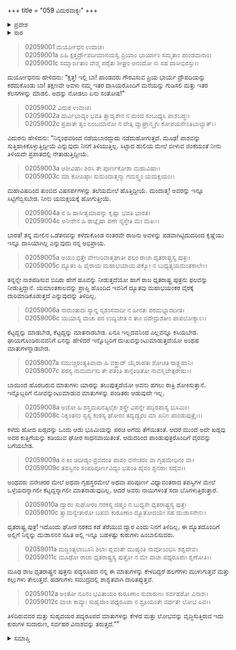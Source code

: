 +++
title = "059 ವಿದುರವಾಕ್ಯಃ"
+++

<details><summary>ಪ್ರವೇಶ</summary>


।।   ಓಂ ಓಂ ನಮೋ ನಾರಾಯಣಾಯ।।   ಶ್ರೀ ವೇದವ್ಯಾಸಾಯ ನಮಃ ।।

ಶ್ರೀ ಕೃಷ್ಣದ್ವೈಪಾಯನ ವೇದವ್ಯಾಸ ವಿರಚಿತ  

**ಶ್ರೀ ಮಹಾಭಾರತ**

**ಸಭಾ ಪರ್ವ**

**ದ್ಯೂತ ಪರ್ವ**

**ಅಧ್ಯಾಯ 59**

</details>


<details><summary>ಸಾರ</summary>

ದ್ರೌಪದಿಯನ್ನು ಕರೆದುಕೊಂಡು ಬಾ ಎಂದು ದುರ್ಯೋಧನನು ವಿದುರನಿಗೆ ಹೇಳಲು ವಿದುರನು ಅವನಿಗೆ ಎಚ್ಚರಿಸುವ ಮಾತುಗಳನ್ನಾಡುವುದು (1-12).

</details>


> 02059001 ದುರ್ಯೋಧನ ಉವಾಚ।  
02059001a ಏಹಿ ಕ್ಷತ್ತರ್ದ್ರೌಪದೀಮಾನಯಸ್ವ
	ಪ್ರಿಯಾಂ ಭಾರ್ಯಾಂ ಸಮ್ಮತಾಂ ಪಾಂಡವಾನಾಂ।  
> 02059001c ಸಮ್ಮಾರ್ಜತಾಂ ವೇಶ್ಮ ಪರೈತು ಶೀಘ್ರಂ
	ಆನಂದೋ ನಃ ಸಹ ದಾಸೀಭಿರಸ್ತು।।  

ದುರ್ಯೋಧನನು ಹೇಳಿದನು: “ಕ್ಷತ್ತ! ಇಲ್ಲಿ ಬಾ! ಪಾಂಡವರು ಗೌರವಿಸುವ ಪ್ರಿಯ ಭಾರ್ಯೆ ದ್ರೌಪದಿಯನ್ನು ಕರೆದುಕೊಂಡು ಬಾ! ತಕ್ಷಣವೇ ಅವಳು ನಮ್ಮ ಇತರ ದಾಸಿಯರೊಂದಿಗೆ ಮನೆಯನ್ನು ಗುಡಿಸಲಿ ಮತ್ತು ಇತರ ಕೆಲಸಗಳನ್ನು ಮಾಡಲಿ. ಅದನ್ನು ನೋಡಲು ಏನು ಸಂತೋಷ!”

> 02059002 ವಿದುರ ಉವಾಚ।  
02059002a ದುರ್ವಿಭಾವ್ಯಂ ಭವತಿ ತ್ವಾದೃಶೇನ
	ನ ಮಂದ ಸಂಬುಧ್ಯಸಿ ಪಾಶಬದ್ಧಃ।  
> 02059002c ಪ್ರಪಾತೇ ತ್ವಂ ಲಂಬಮಾನೋ ನ ವೇತ್ಸಿ
	ವ್ಯಾಘ್ರಾನ್ಮೃಗಃ ಕೋಪಯಸೇಽತಿಬಾಲ್ಯಾತ್।।  

ವಿದುರನು ಹೇಳಿದನು: “ನಿನ್ನಂಥವರಿಂದ ನಡೆಯಬಾರದ್ದುದು ನಡೆದುಹೋಗುತ್ತದೆ. ಮೂಢ! ಪಾಶವನ್ನು ಸುತ್ತಿಹಾಕಿಕೊಳ್ಳುತ್ತಿದ್ದೀಯೆ ಎನ್ನುವುದು ನಿನಗೆ ತಿಳಿಯುತ್ತಿಲ್ಲ. ಸಿಟ್ಟಾದ ಹುಲಿಯ ಮೇಲೆ ಬೀಳುವ ಜಿಂಕೆಯಂತೆ ನೀನು ತಿಳಿಯದೇ ಪ್ರಪಾತದಲ್ಲಿ ನೇತಾಡುತ್ತಿದ್ದೀಯೆ.

> 02059003a ಆಶೀವಿಷಾಃ ಶಿರಸಿ ತೇ ಪೂರ್ಣಕೋಶಾ ಮಹಾವಿಷಾಃ।  
02059003c ಮಾ ಕೋಪಿಷ್ಠಾಃ ಸುಮಂದಾತ್ಮನ್ಮಾ ಗಮಸ್ತ್ವಂ ಯಮಕ್ಷಯಂ।।

ಮಹಾವಿಷದಿಂದ ತುಂಬಿದ ವಿಷಸರ್ಪಗಳನ್ನು ತಲೆಯಮೇಲೆ ಹೊತ್ತಿದ್ದೀಯೆ. ಮಂದಾತ್ಮ! ಅವರನ್ನು ಇನ್ನೂ ಸಿಟ್ಟಿಗೆಬ್ಬಿಸಬೇಡ. ನೀನು ಯಮಕ್ಷಯಕ್ಕೆ ಹೋಗುತ್ತೀಯೆ.

> 02059004a ನ ಹಿ ದಾಸೀತ್ವಮಾಪನ್ನಾ ಕೃಷ್ಣಾ ಭವತಿ ಭಾರತ।  
02059004c ಅನೀಶೇನ ಹಿ ರಾಜ್ಞೈಷಾ ಪಣೇ ನ್ಯಸ್ತೇತಿ ಮೇ ಮತಿಃ।।

ಭಾರತ! ತನ್ನ ಮೇಲಿನ ಒಡೆತನವನ್ನು ಕಳೆದುಕೊಂಡ ನಂತರವೇ ರಾಜನು ಅವಳನ್ನು ಪಡವಾಗಿಟ್ಟಿದುದರಿಂದ ಕೃಷ್ಣೆಯು ಇನ್ನೂ ದಾಸಿಯಾಗಿಲ್ಲ ಎನ್ನುವುದು ನನ್ನ ಅಭಿಪ್ರಾಯ.

> 02059005a ಅಯಂ ಧತ್ತೇ ವೇಣುರಿವಾತ್ಮಘಾತೀ
	ಫಲಂ ರಾಜಾ ಧೃತರಾಷ್ಟ್ರಸ್ಯ ಪುತ್ರಃ।  
> 02059005c ದ್ಯೂತಂ ಹಿ ವೈರಾಯ ಮಹಾಭಯಾಯ
	ಪಕ್ವೋ ನ ಬುಧ್ಯತ್ಯಯಮಂತಕಾಲೇ।।  

ತನ್ನನ್ನೇ ನಾಶಪಡಿಸುವ ಬಿದಿರು ಹೇಗೆ ಹೂವನ್ನು ನೀಡುತ್ತದೆಯೋ ಹಾಗೆ ರಾಜ ಧೃತರಾಷ್ಟ್ರ ಪುತ್ರನು ಫಲವನ್ನು ನೀಡುತ್ತಿದ್ದಾನೆ. ಯಮಾಂತಕಾಲವನ್ನು ಪ್ರಾಪ್ತಿ ಹೊಂದಿದ ಇವನಿಗೆ ದ್ಯೂತವು ಮಹಾಭಯಂಕರ ವೈರಕ್ಕೆ ದಾರಿಮಾಡಿಕೊಡುತ್ತದೆ ಎನ್ನುವುದನ್ನು ತಿಳಿದಿಲ್ಲ.

> 02059006a ನಾರುಂತುದಃ ಸ್ಯಾನ್ನ ನೃಶಂಸವಾದೀ
	ನ ಹೀನತಃ ಪರಮಭ್ಯಾದದೀತ।  
> 02059006c ಯಯಾಸ್ಯ ವಾಚಾ ಪರ ಉದ್ವಿಜೇತ
	ನ ತಾಂ ವದೇದ್ರುಶತೀಂ ಪಾಪಲೋಕ್ಯಾಂ।।  

ಕೆಟ್ಟದ್ದನ್ನು ಮಾಡಬೇಡ, ಕೆಟ್ಟದ್ದನ್ನು ಮಾತನಾಡಬೇಡ. ಏನೂ ಇಲ್ಲದವನಿಂದ ಎಲ್ಲವನ್ನೂ ಕಸಿಯಬೇಡ. ಘಾಯಗೊಂಡಿರುವವನಿಗೆ ಏನನ್ನು ಹೇಳಿದರೆ ಇನ್ನೊಬ್ಬರಿಗೆ ದುಃಖವನ್ನುಂಟುಮಾಡುತ್ತದೆಯೋ ಅಂಥಹ ಮಾತುಗಳನ್ನಾಡಬೇಡ.

> 02059007a ಸಮುಚ್ಚರಂತ್ಯತಿವಾದಾ ಹಿ ವಕ್ತ್ರಾದ್
	ಯೈರಾಹತಃ ಶೋಚತಿ ರಾತ್ರ್ಯಹಾನಿ।  
> 02059007c ಪರಸ್ಯ ನಾಮರ್ಮಸು ತೇ ಪತಂತಿ
	ತಾನ್ಪಂಡಿತೋ ನಾವಸೃಜೇತ್ಪರೇಷು।।  

ಬಾಯಿಂದ ಹೊರಬರುವ ಮಾತುಗಳು ಯಾರನ್ನು ತಲುಪುತ್ತದೆಯೋ ಅವನು ಹಗಲು ರಾತ್ರಿ ಶೋಕಿಸುತ್ತಾನೆ. ಇನ್ನೊಬ್ಬರಿಗೆ ನೋವನ್ನುಂಟುಮಾಡುವ ಮಾತುಗಳನ್ನು ಪಂಡಿತರು ಆಡುವುದೇ ಇಲ್ಲ.

> 02059008a ಅಜೋ ಹಿ ಶಸ್ತ್ರಮಖನತ್ಕಿಲೈಕಃ
	ಶಸ್ತ್ರೇ ವಿಪನ್ನೇ ಪದ್ಭಿರಪಾಸ್ಯ ಭೂಮಿಂ।  
> 02059008c ನಿಕೃಂತನಂ ಸ್ವಸ್ಯ ಕಂಠಸ್ಯ ಘೋರಂ
	ತದ್ವದ್ವೈರಂ ಮಾ ಖನೀಃ ಪಾಂಡುಪುತ್ರೈಃ।।  

ಕಳೆದು ಹೋದ ಖಡ್ಗವನ್ನು ಒಂದು ಆಡು ಭೂಮಿಯನ್ನು ಪರಚಿ ಅಗೆದು ತೆಗೆಯಿತಂತೆ. ಆದರೆ ಮುಂದೆ ಅದೇ ಖಡ್ಗವು ಅದರ ಕುತ್ತಿಗೆಯನ್ನು ಕಡಿಯುವ ಘೋರ ಸಾಧನವಾಯಿತಂತೆ. ಆದುದರಿಂದ ಪಾಂಡುಪುತ್ರರೊಂದಿಗೆ ವೈರವನ್ನು ಬಗೆಯಬೇಡ.

> 02059009a ನ ಕಿಂ ಚಿದೀಡ್ಯಂ ಪ್ರವದಂತಿ ಪಾಪಂ
	ವನೇಚರಂ ವಾ ಗೃಹಮೇಧಿನಂ ವಾ।  
> 02059009c ತಪಸ್ವಿನಂ ಸಂಪರಿಪೂರ್ಣವಿದ್ಯಂ
	ಭಷಂತಿ ಹೈವಂ ಶ್ವನರಾಃ ಸದೈವ।।  

ಅಂಥವರು ವನೇಚರರ ಮೇಲೆ ಅಥವಾ ಗೃಹಸ್ಥರಮೇಲೆ ಅಥವಾ ಪರಿಪೂರ್ಣ ವಿಧ್ಯಾವಂತರಾದ ತಪಸ್ವಿಗಳ ಮೇಲೆ ಒಳ್ಳೆಯದನ್ನಾಗಲೀ ಕೆಟ್ಟದ್ದನ್ನಾಗಲೀ ಮಾತನಾಡುವುದಿಲ್ಲ. ಆದರೆ ಅವರು ನಾಯಿಗಳಂತೆ ಸದಾ ಬೊಗಳುತ್ತಿರುತ್ತಾರೆ.

> 02059010a ದ್ವಾರಂ ಸುಘೋರಂ ನರಕಸ್ಯ ಜಿಹ್ಮಂ
	ನ ಬುಧ್ಯಸೇ ಧೃತರಾಷ್ಟ್ರಸ್ಯ ಪುತ್ರ।  
> 02059010c ತ್ವಾಮನ್ವೇತಾರೋ ಬಹವಃ ಕುರೂಣಾಂ
	ದ್ಯೂತೋದಯೇ ಸಹ ದುಃಶಾಸನೇನ।।   

ಧೃತರಾಷ್ಟ್ರ ಪುತ್ರ! ಇದೊಂದು ಘೋರ ನರಕದ ಕಡೆ ತೆರೆಯುವ ದ್ವಾರ ಎಂದು ನಿನಗೆ ತಿಳಿದಿಲ್ಲ. ಈ ದ್ಯೂತದೊಂದಿಗೆ ಅಲ್ಲಿಗೆ ನಿನ್ನನ್ನು ದುಃಶಾಸನನ ಸಹಿತ ಅಲ್ಲಿ ಇನ್ನೂ ಬಹಳಷ್ಟು ಕುರುಗಳು ಹಿಂಬಾಲಿಸುವರು.

> 02059011a ಮಜ್ಜಂತ್ಯಲಾಬೂನಿ ಶಿಲಾಃ ಪ್ಲವಂತೇ
	ಮುಹ್ಯಂತಿ ನಾವೋಽಂಭಸಿ ಶಶ್ವದೇವ।  
> 02059011c ಮೂಢೋ ರಾಜಾ ಧೃತರಾಷ್ಟ್ರಸ್ಯ ಪುತ್ರೋ
	ನ ಮೇ ವಾಚಃ ಪಥ್ಯರೂಪಾಃ ಶೃಣೋತಿ।।  

ಮೂಢ ರಾಜ ಧೃತರಾಷ್ಟ್ರನ ಪುತ್ರನು ಪದ್ಯರೂಪದ ನನ್ನ ಈ ಮಾತುಗಳನ್ನು ಕೇಳದಿದ್ದರೆ ಹಲಗೆಗಳು ಮುಳುಗುತ್ತವೆ ಮತ್ತು ಕಲ್ಲುಗಳು ತೇಲುತ್ತವೆ. ಹಡಗುಗಳು ಸಮುದ್ರದಲ್ಲಿ ಶಾಶ್ವತವಾಗಿ ದಾರಿತಪ್ಪುತ್ತವೆ.

> 02059012a ಅಂತೋ ನೂನಂ ಭವಿತಾಯಂ ಕುರೂಣಾಂ
	ಸುದಾರುಣಃ ಸರ್ವಹರೋ ವಿನಾಶಃ।  
> 02059012c ವಾಚಃ ಕಾವ್ಯಾಃ ಸುಹೃದಾಂ ಪಥ್ಯರೂಪಾ
	ನ ಶ್ರೂಯಂತೇ ವರ್ಧತೇ ಲೋಭ ಏವ।।  

ತಿಳಿದಿರುವವರ ಮತ್ತು ಸುಹೃದಯರ ಪದ್ಯರೂಪದ ಮಾತುಗಳನ್ನು ಕೇಳದ ಮತ್ತು ಲೋಭವನ್ನು ವೃದ್ಧಿಸುತ್ತಿರುವ ಇದು ಕುರುಗಳ ಸುದಾರುಣ, ಸರ್ವಹರ ವಿನಾಶವನ್ನು ತರುತ್ತದೆ.””


<details><summary>ಸಮಾಪ್ತಿ</summary>


ಇತಿ ಶ್ರೀ ಮಹಾಭಾರತೇ ಸಭಾಪರ್ವಣಿ ದ್ಯೂತಪರ್ವಣಿ ವಿದುರವಾಕ್ಯೇ ಏಕೋನಷಷ್ಟಿತಮೋಽಧ್ಯಾಯಃ।।  
ಇದು ಶ್ರೀ ಮಹಾಭಾರತದಲ್ಲಿ ಸಭಾಪರ್ವದಲ್ಲಿ ದ್ಯೂತಪರ್ವದಲ್ಲಿ ವಿದುರವಾಕ್ಯ ಎನ್ನುವ ಐವತ್ತೊಂಭತ್ತನೆಯ ಅಧ್ಯಾಯವು.


</details>
